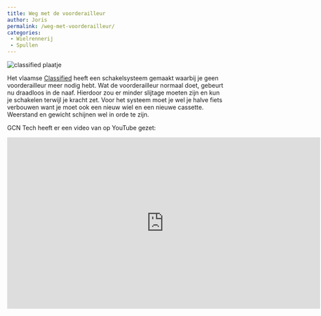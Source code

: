 ```yaml
---
title: Weg met de voorderailleur
author: Joris
permalink: /weg-met-voorderailleur/
categories:
 - Wielrennerij
 - Spullen
---
```




![classified plaatje](https://classified-cycling.cc/uploads/files/_1080xAUTO_crop_center-center_none/classified-social-banner-2.jpg)

Het vlaamse [Classified](https://classified-cycling.cc/en/) heeft een schakelsysteem gemaakt waarbij je geen voorderailleur meer nodig hebt. Wat de voorderailleur normaal doet, gebeurt nu draadloos in de naaf. Hierdoor zou er minder slijtage moeten zijn en kun je schakelen terwijl je kracht zet. Voor het systeem moet je wel je halve fiets verbouwen want je moet ook een nieuw wiel en een nieuwe cassette. Weerstand en gewicht schijnen wel in orde te zijn.

GCN Tech heeft er een video van op YouTube gezet:

<iframe width="730" height="400" src="https://www.youtube.com/embed/UFMhUYoqFyc" frameborder="0" allow="accelerometer; autoplay; clipboard-write; encrypted-media; gyroscope; picture-in-picture" allowfullscreen></iframe>
